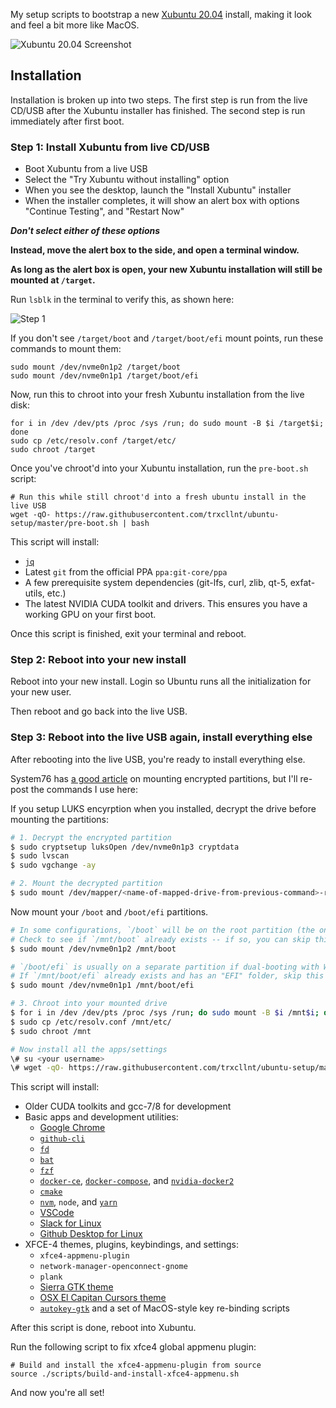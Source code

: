 My setup scripts to bootstrap a new [Xubuntu 20.04](https://xubuntu.org/) install, making it look and feel a bit more like MacOS.

![Xubuntu 20.04 Screenshot](https://media.githubusercontent.com/media/trxcllnt/ubuntu-setup/master/images/screenshot.png)


## Installation

Installation is broken up into two steps. The first step is run from the live CD/USB after the Xubuntu installer has finished. The second step is run immediately after first boot.

### Step 1: Install Xubuntu from live CD/USB

* Boot Xubuntu from a live USB
* Select the "Try Xubuntu without installing" option
* When you see the desktop, launch the "Install Xubuntu" installer
* When the installer completes, it will show an alert box with options "Continue Testing", and "Restart Now"

***Don't select either of these options***

**Instead, move the alert box to the side, and open a terminal window.**

**As long as the alert box is open, your new Xubuntu installation will still be mounted at `/target`.**

Run `lsblk` in the terminal to verify this, as shown here:

![Step 1](https://media.githubusercontent.com/media/trxcllnt/ubuntu-setup/master/images/step-1.0.png)

If you don't see `/target/boot` and `/target/boot/efi` mount points, run these commands to mount them:

```shell
sudo mount /dev/nvme0n1p2 /target/boot
sudo mount /dev/nvme0n1p1 /target/boot/efi
```

Now, run this to chroot into your fresh Xubuntu installation from the live disk:

```shell
for i in /dev /dev/pts /proc /sys /run; do sudo mount -B $i /target$i; done
sudo cp /etc/resolv.conf /target/etc/
sudo chroot /target
```

Once you've chroot'd into your Xubuntu installation, run the `pre-boot.sh` script:

```shell
# Run this while still chroot'd into a fresh ubuntu install in the live USB
wget -qO- https://raw.githubusercontent.com/trxcllnt/ubuntu-setup/master/pre-boot.sh | bash
```

This script will install:
* [`jq`](https://stedolan.github.io/jq/)
* Latest `git` from the official PPA `ppa:git-core/ppa`
* A few prerequisite system dependencies (git-lfs, curl, zlib, qt-5, exfat-utils, etc.)
* The latest NVIDIA CUDA toolkit and drivers. This ensures you have a working GPU on your first boot.

Once this script is finished, exit your terminal and reboot.

### Step 2: Reboot into your new install

Reboot into your new install. Login so Ubuntu runs all the initialization for your new user.

Then reboot and go back into the live USB.

### Step 3: Reboot into the live USB again, install everything else

After rebooting into the live USB, you're ready to install everything else.

System76 has [a good article](https://support.system76.com/articles/pop-recovery/#repair) on mounting encrypted partitions, but I'll re-post the commands I use here:

If you setup LUKS encyrption when you installed, decrypt the drive before mounting the partitions:
```bash
# 1. Decrypt the encrypted partition
$ sudo cryptsetup luksOpen /dev/nvme0n1p3 cryptdata
$ sudo lvscan
$ sudo vgchange -ay

# 2. Mount the decrypted partition
$ sudo mount /dev/mapper/<name-of-mapped-drive-from-previous-command>-root /mnt
```

Now mount your `/boot` and `/boot/efi` partitions.

```bash
# In some configurations, `/boot` will be on the root partition (the one at `/mnt`)
# Check to see if `/mnt/boot` already exists -- if so, you can skip this line:
$ sudo mount /dev/nvme0n1p2 /mnt/boot

# `/boot/efi` is usually on a separate partition if dual-booting with Windows
# If `/mnt/boot/efi` already exists and has an "EFI" folder, skip this line:
$ sudo mount /dev/nvme0n1p1 /mnt/boot/efi

# 3. Chroot into your mounted drive
$ for i in /dev /dev/pts /proc /sys /run; do sudo mount -B $i /mnt$i; done
$ sudo cp /etc/resolv.conf /mnt/etc/
$ sudo chroot /mnt

# Now install all the apps/settings
\# su <your username>
\# wget -qO- https://raw.githubusercontent.com/trxcllnt/ubuntu-setup/master/post-boot.sh | bash
```

This script will install:
* Older CUDA toolkits and gcc-7/8 for development
* Basic apps and development utilities:
  * [Google Chrome](https://www.google.com/chrome/index.html)
  * [`github-cli`](https://github.com/github/hub)
  * [`fd`](https://github.com/sharkdp/fd)
  * [`bat`](https://github.com/sharkdp/fd)
  * [`fzf`](https://github.com/junegunn/fzf)
  * [`docker-ce`](https://docs.docker.com/install/linux/docker-ce/ubuntu/), [`docker-compose`](https://github.com/docker/compose), and [`nvidia-docker2`](https://github.com/NVIDIA/nvidia-docker)
  * [`cmake`](https://cmake.org/)
  * [`nvm`](https://github.com/nvm-sh/nvm), `node`, and [`yarn`](https://classic.yarnpkg.com/en/)
  * [VSCode](https://code.visualstudio.com/)
  * [Slack for Linux](https://slack.com/downloads/linux)
  * [Github Desktop for Linux](https://desktop.github.com/)
* XFCE-4 themes, plugins, keybindings, and settings:
  * `xfce4-appmenu-plugin`
  * `network-manager-openconnect-gnome`
  * `plank`
  * [Sierra GTK theme](https://github.com/vinceliuice/Sierra-gtk-theme)
  * [OSX El Capitan Cursors theme](https://www.gnome-look.org/content/show.php/OSX+El+Capitan?content=175749)
  * [`autokey-gtk`](https://github.com/autokey/autokey) and a set of MacOS-style key re-binding scripts

After this script is done, reboot into Xubuntu.

Run the following script to fix xfce4 global appmenu plugin:

```shell
# Build and install the xfce4-appmenu-plugin from source
source ./scripts/build-and-install-xfce4-appmenu.sh
```

And now you're all set!
